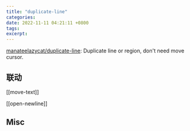 ```yaml
---
title: "duplicate-line"
categories: 
date: 2022-11-11 04:21:11 +0800
tags: 
excerpt: 
---
```


[manateelazycat/duplicate-line](https://github.com/manateelazycat/duplicate-line): Duplicate line or region, don't need move cursor.







## 联动

[[move-text]]

[[open-newline]]

## Misc

